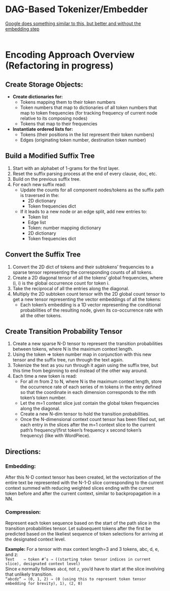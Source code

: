 <h1>DAG-Based Tokenizer/Embedder</h1>
<a href="https://research.google/blog/a-fast-wordpiece-tokenization-system/">Google does something similar to this, but better and without the embedding step</a>

<br>
<br>

<h1>Encoding Approach Overview (Refactoring in progress)</h1>

<h2>Create Storage Objects:</h2>
  
<ul>
  <li><strong>Create dictionaries for:</strong>
    <ul>
      <li>Tokens mapping them to their token numbers</li>
      <li>Token numbers that map to dictionaries of all token numbers that map to token frequencies (for tracking frequency of current node relative to its composing nodes)</li>
      <li>Tokens that map to their frequencies</li>
    </ul>
  </li>
  <li><strong>Instantiate ordered lists for:</strong>
    <ul>
      <li>Tokens (their positions in the list represent their token numbers)</li>
      <li>Edges (originating token number, destination token number)</li>
    </ul>
  </li>
</ul>

<h2>Build a Modified Suffix Tree</h2>

<ol>
  <li>Start with an alphabet of 1-grams for the first layer.</li>
  <li>Reset the suffix parsing process at the end of every clause, doc, etc.</li>
  <li>Build on the previous suffix tree.</li>
  <li>For each new suffix read:
    <ul>
      <li>Update the counts for all component nodes/tokens as the suffix path is traversed in the:
        <ul>
          <li>2D dictionary</li>
          <li>Token frequencies dict</li>
        </ul>
      </li>
      <li>If it leads to a new node or an edge split, add new entries to:
        <ul>
          <li>Token list</li>
          <li>Edge list</li>
          <li>Token: number mapping dictionary</li>
          <li>2D dictionary</li>
          <li>Token frequencies dict</li>
        </ul>
      </li>
    </ul>
  </li>
</ol>

<h2>Convert the Suffix Tree</h2>
<ol>
  <li>Convert the 2D dict of tokens and their subtokens’ frequencies to a sparse tensor representing the corresponding counts of all tokens.</li>
  <li>Create a 2D diagonal tensor of all the tokens’ global frequencies, where (i, i) is the global occurrence count for token i.</li>
  <li>Take the reciprocal of all the entries along the diagonal.</li>
  <li>Multiply the 2D subtoken count tensor with the 2D global count tensor to get a new tensor representing the vector embeddings of all the tokens:
    <ul>
      <li>Each token’s embedding is a 1D vector representing the conditional probabilities of the resulting node, given its co-occurrence rate with all the other tokens.</li>
    </ul>
  </li>
</ol>

<h2>Create Transition Probability Tensor</h2>
<ol>
  <li>Create a new sparse N-D tensor to represent the transition probabilities between tokens, where N is the maximum context length.</li>
  <li>Using the token ⇒ token number map in conjunction with this new tensor and the suffix tree, run through the text again.</li>
  <li>Tokenize the text as you run through it again using the suffix tree, but this time from beginning to end instead of the other way around.</li>
  <li>Each time a new token is read:
    <ul>
      <li>For all m from 2 to N, where N is the maximum context length, store the occurrence rate of each series of m tokens in the entry defined so that the coordinate in each dimension corresponds to the mth token’s token number.</li>
      <li>Let the m=1 context slice just contain the global token frequencies along the diagonal.</li>
      <li>Create a new N-dim tensor to hold the transition probabilities.</li>
      <li>Once the N-dimensional context count tensor has been filled out, set each entry in the slices after the m=1 context slice to the current path’s frequency/(first token’s frequency x second token’s frequency) (like with WordPiece).</li>
    </ul>
  </li>
</ol>

<h2>Directions:</h2>

<h3>Embedding:</h3>
<p>After this N-D context tensor has been created, let the vectorization of the entire text be represented with the N-1-D slice corresponding to the current context summed with reducing weighted slices ending with the current token before and after the current context, similar to backpropagation in a NN.</p>

<h3>Compression:</h3>
<p>Represent each token sequence based on the start of the path slice in the transition probabilities tensor. Let subsequent tokens after the first be predicted based on the likeliest sequence of token selections for arriving at the designated context level.</p>

<p><strong>Example:</strong> For a tensor with max context length=3 and 3 tokens, abc, d, e, and z:
  <br><code>Text	⇒ token #’s	⇒ ((starting token tensor indices in current slice), designated context level)</code>
  <br>Since <code>e</code> normally follows <code>abcd</code>, not <code>z</code>, you’d have to start at the slice involving that unlikely transition.
  <br><code>“abcdz” ⇒ (0, 1, 2)	⇒ (0 (using this to represent token tensor embedding for brevity), 1), (2, 0)</code>
</p>
